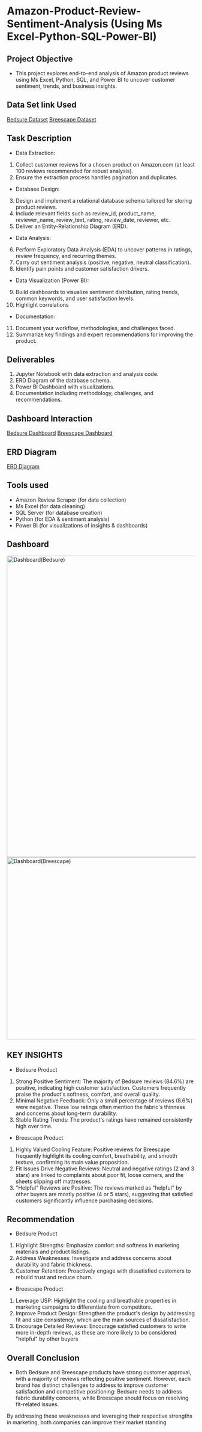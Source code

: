 # Amazon-Product-Review-Sentiment-Analysis (Using Ms Excel-Python-SQL-Power-BI)
## Project Objective
- This project explores end-to-end analysis of Amazon product reviews using Ms Excel, Python, SQL, and Power BI to uncover customer sentiment, trends, and business insights.


## Data Set link Used
[Bedsure Dataset](https://github.com/Haywhydave/Amazon-Product-Review-Sentiment-Analysis-Visualization-Python-SQL-Power-BI-/blob/main/Bedsure.Amazon.sql)
[Breescape Dataset](https://github.com/Haywhydave/Amazon-Product-Review-Sentiment-Analysis-Visualization-Python-SQL-Power-BI-/blob/main/Breescape.Amazon.sql)

## Task Description
- Data Extraction:
1. Collect customer reviews for a chosen product on Amazon.com (at least 100 reviews recommended for robust analysis).
2. Ensure the extraction process handles pagination and duplicates.
- Database Design:
3.  Design and implement a relational database schema tailored for storing product reviews.
4. Include relevant fields such as review_id, product_name, reviewer_name, review_text, rating, review_date, reviewer, etc.
5. Deliver an Entity-Relationship Diagram (ERD).
- Data Analysis:
6. Perform Exploratory Data Analysis (EDA) to uncover patterns in ratings, review frequency, and recurring themes.
7. Carry out sentiment analysis (positive, negative, neutral classification).
8. Identify pain points and customer satisfaction drivers.
- Data Visualization (Power BI):
9. Build dashboards to visualize sentiment distribution, rating trends, common keywords, and user satisfaction levels.
10. Highlight correlations
- Documentation:
11. Document your workflow, methodologies, and challenges faced.
12. Summarize key findings and expert recommendations for improving the product.

## Deliverables
1. Jupyter Notebook with data extraction and analysis code.
2. ERD Diagram of the database schema.
3. Power BI Dashboard with visualizations.
4. Documentation including methodology, challenges, and recommendations.
  
## Dashboard Interaction
[Bedsure Dashboard](https://github.com/Haywhydave/Amazon-Product-Review-Sentiment-Analysis-Visualization-Python-SQL-Power-BI-/blob/main/Dashboard(Bedsure).png)
[Breescape Dashboard](https://github.com/Haywhydave/Amazon-Product-Review-Sentiment-Analysis-Visualization-Python-SQL-Power-BI-/blob/main/Dashboard(Breescape).png)
## ERD Diagram
[ERD Diagram](https://github.com/Haywhydave/Amazon-Product-Review-Sentiment-Analysis-Visualization-Python-SQL-Power-BI-/blob/main/ERD.png)
## Tools used
-	Amazon Review Scraper (for data collection)
- Ms Excel (for data cleaning)
- SQL Server (for database creation)
- Python (for EDA & sentiment analysis)
- Power BI (for visualizations of insights & dashboards)
  

## Dashboard
<img width="1425" height="802" alt="Dashboard(Bedsure)" src="https://github.com/user-attachments/assets/f019dcee-d970-405e-a847-cf11e0c188e4" />
<img width="876" height="485" alt="Dashboard(Breescape)" src="https://github.com/user-attachments/assets/6061e39e-bdb0-42f1-bf2b-801c7720a6da" />


## KEY INSIGHTS
- Bedsure Product
1. Strong Positive Sentiment: The majority of Bedsure reviews (84.6%) are positive, indicating high customer satisfaction. Customers frequently praise the product's softness, comfort, and overall quality.
2. Minimal Negative Feedback: Only a small percentage of reviews (8.6%) were negative. These low ratings often mention the fabric's thinness and concerns about long-term durability.
3. Stable Rating Trends: The product's ratings have remained consistently high over time.
- Breescape Product
1. Highly Valued Cooling Feature: Positive reviews for Breescape frequently highlight its cooling comfort, breathability, and smooth texture, confirming its main value proposition.
2. Fit Issues Drive Negative Reviews: Neutral and negative ratings (2 and 3 stars) are linked to complaints about poor fit, loose corners, and the sheets slipping off mattresses.
3. "Helpful" Reviews are Positive: The reviews marked as "helpful" by other buyers are mostly positive (4 or 5 stars), suggesting that satisfied customers significantly influence purchasing decisions.


## Recommendation
- Bedsure Product
1. Highlight Strengths: Emphasize comfort and softness in marketing materials and product listings.
2. Address Weaknesses: Investigate and address concerns about durability and fabric thickness.
3. Customer Retention: Proactively engage with dissatisfied customers to rebuild trust and reduce churn.
- Breescape Product
1. Leverage USP: Highlight the cooling and breathable properties in marketing campaigns to differentiate from competitors.
2. Improve Product Design: Strengthen the product's design by addressing fit and size consistency, which are the main sources of dissatisfaction.
3. Encourage Detailed Reviews: Encourage satisfied customers to write more in-depth reviews, as these are more likely to be considered "helpful" by other buyers

## Overall Conclusion
- Both Bedsure and Breescape products have strong customer approval, with a majority of reviews reflecting positive sentiment. However, each brand has distinct challenges to address to improve customer satisfaction and competitive positioning: Bedsure needs to address fabric durability concerns, while Breescape should focus on resolving fit-related issues.

By addressing these weaknesses and leveraging their respective strengths in marketing, both companies can improve their market standing
